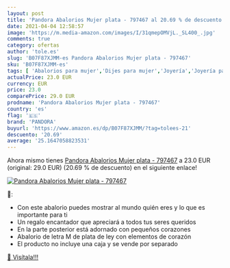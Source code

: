 ```yaml
---
layout: post
title: 'Pandora Abalorios Mujer plata - 797467 al 20.69 % de descuento'
date: 2021-04-04 12:58:57
image: 'https://m.media-amazon.com/images/I/31qmepOMVjL._SL400_.jpg'
comments: true
category: ofertas
author: 'tole.es'
slug: 'B07F87XJMM-es Pandora Abalorios Mujer plata - 797467'
sku: 'B07F87XJMM-es'
tags: [ 'Abalorios para mujer','Dijes para mujer','Joyería','Joyería para mujer','pandora', ]
actualPrice: 23.0 EUR
currency: EUR
price: 23.0
comparePrice: 29.0 EUR
prodname: 'Pandora Abalorios Mujer plata - 797467'
country: 'es'
flag: '🇪🇸'
brand: 'PANDORA'
buyurl: 'https://www.amazon.es/dp/B07F87XJMM/?tag=tolees-21'
descuento: '20.69'
average: '25.1647058823531'
---
```


Ahora mismo tienes [Pandora Abalorios Mujer plata - 797467](https://www.amazon.es/dp/B07F87XJMM/?tag=tolees-21) a 23.0 EUR (original: 29.0 EUR) (20.69 %  de descuento) en el siguiente enlace!

[![Pandora Abalorios Mujer plata - 797467](https://m.media-amazon.com/images/I/31qmepOMVjL._SL400_.jpg)](https://www.amazon.es/dp/B07F87XJMM/?tag=tolees-21)

🔎:

- Con este abalorio puedes mostrar al mundo quién eres y lo que es importante para ti
- Un regalo encantador que apreciará a todos tus seres queridos
- En la parte posterior está adornado con pequeños corazones
- Abalorio de letra M de plata de ley con elementos de corazón
- El producto no incluye una caja y se vende por separado

[🛒 Visítala!!!](https://www.amazon.es/dp/B07F87XJMM/?tag=tolees-21)

